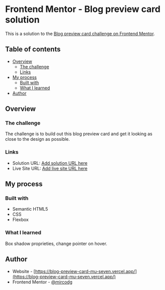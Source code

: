 # Frontend Mentor - Blog preview card solution

This is a solution to the [Blog preview card challenge on Frontend Mentor](https://www.frontendmentor.io/challenges/blog-preview-card-ckPaj01IcS).  

## Table of contents

- [Overview](#overview)
  - [The challenge](#the-challenge)
  - [Links](#links)
- [My process](#my-process)
  - [Built with](#built-with)
  - [What I learned](#what-i-learned)
- [Author](#author)


## Overview

### The challenge

The challenge is to build out this blog preview card and get it looking as close to the design as possible.

### Links

- Solution URL: [Add solution URL here](https://your-solution-url.com)
- Live Site URL: [Add live site URL here](https://your-live-site-url.com)

## My process

### Built with

- Semantic HTML5 
- CSS 
- Flexbox


### What I learned

Box shadow proprieties, change pointer on hover. 


## Author

- Website - [https://blog-preview-card-mu-seven.vercel.app/](https://blog-preview-card-mu-seven.vercel.app/)
- Frontend Mentor - [@mircodg](https://www.frontendmentor.io/profile/mircodg)
